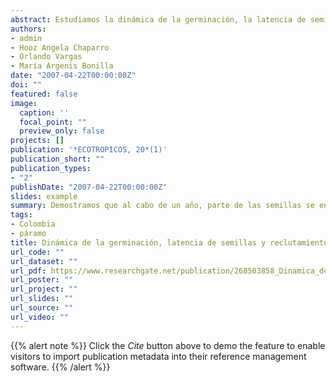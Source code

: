 ```yaml
---
abstract: Estudiamos la dinámica de la germinación, la latencia de semillas enterradas y el reclutamiento a partir de semillas diseminadasen condiciones naturales, en dos poblaciones de Puya cryptantha y P. trianae. La germinación de las semillas se presentó a partirde abril, su proporción fue baja (0,031±0,003) y no se encontró una variación significativa durante el resto del año. La mayoríade las semillas no germinaron (0,900±0,004), pero permanecieron viables al cabo de un año; la proporción de semillas quegerminó en condiciones de laboratorio luego de permanecer enterradas durante un año (0,443±0,063) fue significativamenteinferior  a  la  proporción  de  semillas  viables  para  el  mismo  período.  La  proporción  de  plántulas  reclutadas  en  condicionesnaturales fue baja (0,047±0,006). Nuestros resultados sugieren que la germinación está asociada a la llegada de la época delluvias y que otros factores abióticos (posiblemente la luz) reducen la probabilidad de germinación. Finalmente, demostramos que al cabo de un año, parte de las semillas se encuentra en un estado de latencia impuesta y que ambas especies tienen lacapacidad de formar bancos de semillas persistentes.  Se propone que los mismos factores causantes de la latencia impuestapueden estar limitando el reclutamiento en condiciones naturales.
authors:
- admin
- Hooz Angela Chaparro
- Orlando Vargas
- María Argenis Bonilla
date: "2007-04-22T00:00:00Z"
doi: ""
featured: false
image:
  caption: ''
  focal_point: ""
  preview_only: false
projects: []
publication: '*ECOTROPICOS, 20*(1)'
publication_short: ""
publication_types:
- "2"
publishDate: "2007-04-22T00:00:00Z"
slides: example
summary: Demostramos que al cabo de un año, parte de las semillas se encuentra en un estado de latencia impuesta y que ambas especies tienen lacapacidad de formar bancos de semillas persistente.
tags:
- Colombia
- páramo
title: Dinámica de la germinación, latencia de semillas y reclutamiento de plántulas en Puya cryptantha y P. trianae, dos rosetas gigantes de los páramos colombianos
url_code: ""
url_dataset: ""
url_pdf: https://www.researchgate.net/publication/268503858_Dinamica_de_la_germinacion_latencia_de_semillas_y_reclutamiento_de_plantulas_en_Puya_cryptantha_y_P_trianae_dos_rosetas_gigantes_de_los_paramos_colombianos
url_poster: ""
url_project: ""
url_slides: ""
url_source: ""
url_video: ""
---
```


{{% alert note %}}
Click the *Cite* button above to demo the feature to enable visitors to import publication metadata into their reference management software.
{{% /alert %}}

